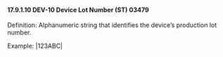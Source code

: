 #### 17.9.1.10 DEV-10 Device Lot Number (ST) 03479

Definition: Alphanumeric string that identifies the device’s production lot number.

Example: |123ABC|
